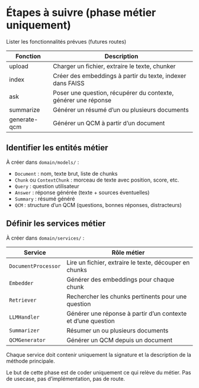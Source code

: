 # Étapes à suivre (phase métier uniquement)

Lister les fonctionnalités prévues (futures routes)

| Fonction     | Description                                                    |
| ------------ | -------------------------------------------------------------- |
| upload       | Charger un fichier, extraire le texte, chunker                 |
| index        | Créer des embeddings à partir du texte, indexer dans FAISS     |
| ask          | Poser une question, récupérer du contexte, générer une réponse |
| summarize    | Générer un résumé d’un ou plusieurs documents                  |
| generate-qcm | Générer un QCM à partir d’un document                          |

## Identifier les entités métier

À créer dans `domain/models/` :

* `Document` : nom, texte brut, liste de chunks
* `Chunk` ou `ContextChunk` : morceau de texte avec position, score, etc.
* `Query` : question utilisateur
* `Answer` : réponse générée (texte + sources éventuelles)
* `Summary` : résumé généré
* `QCM` : structure d’un QCM (questions, bonnes réponses, distracteurs)

## Définir les services métier

À créer dans `domain/services/` :

| Service             | Rôle métier                                                  |
| ------------------- | ------------------------------------------------------------ |
| `DocumentProcessor` | Lire un fichier, extraire le texte, découper en chunks       |
| `Embedder`          | Générer des embeddings pour chaque chunk                     |
| `Retriever`         | Rechercher les chunks pertinents pour une question           |
| `LLMHandler`        | Générer une réponse à partir d’un contexte et d’une question |
| `Summarizer`        | Résumer un ou plusieurs documents                            |
| `QCMGenerator`      | Générer un QCM depuis un document                            |

Chaque service doit contenir uniquement la signature et la description de la méthode principale.

Le but de cette phase est de coder uniquement ce qui relève du métier. Pas de usecase, pas d’implémentation, pas de route.
